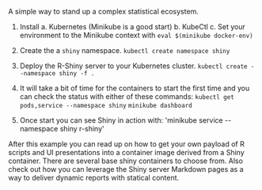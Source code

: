 A simple way to stand up a complex statistical ecosystem.

1. Install 
   a. Kubernetes (Minikube is a good start)
   b. KubeCtl
   c. Set your environment to the Minikube context with `eval $(minikube docker-env)`

2. Create the a `shiny` namespace.
`kubectl create namespace shiny`

3. Deploy the R-Shiny server to your Kubernetes cluster.
`kubectl create --namespace shiny -f .`

4. It will take a bit of time for the containers to start the first time and 
you can check the status with either of these commands:
`kubectl get pods,service --namespace shiny`
`minikube dashboard`

5. Once start you can see Shiny in action with: 
'minikube service --namespace shiny r-shiny'

After this example you can read up on how to get your own payload of R scripts 
and UI presentations into a container image derived from a Shiny container. There
are several base shiny containers to choose from. Also check out how you can
leverage the Shiny server Markdown pages as a way to deliver dynamic reports with
statical content.
